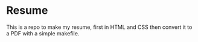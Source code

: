 # Resume

This is a repo to make my resume, first in HTML and CSS then convert it to a PDF with a simple makefile.
